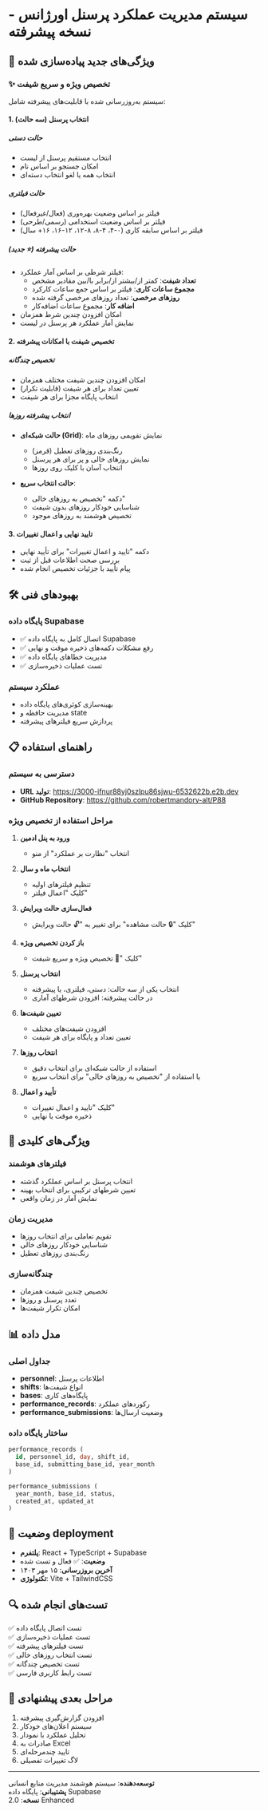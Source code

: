# سیستم مدیریت عملکرد پرسنل اورژانس - نسخه پیشرفته

## 🚀 ویژگی‌های جدید پیاده‌سازی شده

### ✨ تخصیص ویژه و سریع شیفت

سیستم به‌روزرسانی شده با قابلیت‌های پیشرفته شامل:

#### 1. انتخاب پرسنل (سه حالت)

##### حالت دستی
- انتخاب مستقیم پرسنل از لیست
- امکان جستجو بر اساس نام
- انتخاب همه یا لغو انتخاب دسته‌ای

##### حالت فیلتری  
- فیلتر بر اساس وضعیت بهره‌وری (فعال/غیرفعال)
- فیلتر بر اساس وضعیت استخدامی (رسمی/طرحی)
- فیلتر بر اساس سابقه کاری (۰-۴، ۴-۸، ۸-۱۲، ۱۲-۱۶، ۱۶+ سال)

##### حالت پیشرفته (⭐ جدید)
- فیلتر شرطی بر اساس آمار عملکرد:
  - **تعداد شیفت**: کمتر از/بیشتر از/برابر با/بین مقادیر مشخص
  - **مجموع ساعات کاری**: فیلتر بر اساس جمع ساعات کارکرد
  - **روزهای مرخصی**: تعداد روزهای مرخصی گرفته شده
  - **اضافه کار**: مجموع ساعات اضافه‌کار
- امکان افزودن چندین شرط همزمان
- نمایش آمار عملکرد هر پرسنل در لیست

#### 2. تخصیص شیفت با امکانات پیشرفته

##### تخصیص چندگانه
- امکان افزودن چندین شیفت مختلف همزمان
- تعیین تعداد برای هر شیفت (قابلیت تکرار)
- انتخاب پایگاه مجزا برای هر شیفت

##### انتخاب پیشرفته روزها
- **حالت شبکه‌ای (Grid)**: نمایش تقویمی روزهای ماه
  - رنگ‌بندی روزهای تعطیل (قرمز)
  - نمایش روزهای خالی و پر برای هر پرسنل
  - انتخاب آسان با کلیک روی روزها
  
- **حالت انتخاب سریع**: 
  - دکمه "تخصیص به روزهای خالی"
  - شناسایی خودکار روزهای بدون شیفت
  - تخصیص هوشمند به روزهای موجود

#### 3. تایید نهایی و اعمال تغییرات
- دکمه "تایید و اعمال تغییرات" برای تأیید نهایی
- بررسی صحت اطلاعات قبل از ثبت
- پیام تأیید با جزئیات تخصیص انجام شده

## 🛠️ بهبودهای فنی

### پایگاه داده Supabase
- ✅ اتصال کامل به پایگاه داده Supabase
- ✅ رفع مشکلات دکمه‌های ذخیره موقت و نهایی
- ✅ مدیریت خطاهای پایگاه داده
- ✅ تست عملیات ذخیره‌سازی

### عملکرد سیستم
- بهینه‌سازی کوئری‌های پایگاه داده
- مدیریت حافظه و state
- پردازش سریع فیلترهای پیشرفته

## 📋 راهنمای استفاده

### دسترسی به سیستم
- **URL تولید**: https://3000-ifnur88yj0szlpu86sjwu-6532622b.e2b.dev
- **GitHub Repository**: https://github.com/robertmandory-alt/P88

### مراحل استفاده از تخصیص ویژه

1. **ورود به پنل ادمین**
   - انتخاب "نظارت بر عملکرد" از منو

2. **انتخاب ماه و سال**
   - تنظیم فیلترهای اولیه
   - کلیک "اعمال فیلتر"

3. **فعال‌سازی حالت ویرایش**
   - کلیک "🔒 حالت مشاهده" برای تغییر به "🔓 حالت ویرایش"

4. **باز کردن تخصیص ویژه**
   - کلیک "🎯 تخصیص ویژه و سریع شیفت"

5. **انتخاب پرسنل**
   - انتخاب یکی از سه حالت: دستی، فیلتری، یا پیشرفته
   - در حالت پیشرفته: افزودن شرطهای آماری

6. **تعیین شیفت‌ها**
   - افزودن شیفت‌های مختلف
   - تعیین تعداد و پایگاه برای هر شیفت

7. **انتخاب روزها**
   - استفاده از حالت شبکه‌ای برای انتخاب دقیق
   - یا استفاده از "تخصیص به روزهای خالی" برای انتخاب سریع

8. **تأیید و اعمال**
   - کلیک "تایید و اعمال تغییرات"
   - ذخیره موقت یا نهایی

## 🎯 ویژگی‌های کلیدی

### فیلترهای هوشمند
- انتخاب پرسنل بر اساس عملکرد گذشته
- تعیین شرطهای ترکیبی برای انتخاب بهینه
- نمایش آمار در زمان واقعی

### مدیریت زمان
- تقویم تعاملی برای انتخاب روزها  
- شناسایی خودکار روزهای خالی
- رنگ‌بندی روزهای تعطیل

### چندگانه‌سازی
- تخصیص چندین شیفت همزمان
- تعدد پرسنل و روزها
- امکان تکرار شیفت‌ها

## 📊 مدل داده

### جداول اصلی
- **personnel**: اطلاعات پرسنل
- **shifts**: انواع شیفت‌ها
- **bases**: پایگاه‌های کاری
- **performance_records**: رکوردهای عملکرد
- **performance_submissions**: وضعیت ارسال‌ها

### ساختار پایگاه داده
```sql
performance_records (
  id, personnel_id, day, shift_id, 
  base_id, submitting_base_id, year_month
)

performance_submissions (
  year_month, base_id, status, 
  created_at, updated_at
)
```

## 🔧 وضعیت deployment

- **پلتفرم**: React + TypeScript + Supabase
- **وضعیت**: ✅ فعال و تست شده
- **آخرین بروزرسانی**: ۱۵ مهر ۱۴۰۳
- **تکنولوژی**: Vite + TailwindCSS

## 🔍 تست‌های انجام شده

✅ تست اتصال پایگاه داده  
✅ تست عملیات ذخیره‌سازی  
✅ تست فیلترهای پیشرفته  
✅ تست انتخاب روزهای خالی  
✅ تست تخصیص چندگانه  
✅ تست رابط کاربری فارسی  

## 🚀 مراحل بعدی پیشنهادی

1. افزودن گزارش‌گیری پیشرفته
2. سیستم اعلان‌های خودکار
3. تحلیل عملکرد با نمودار
4. صادرات به Excel
5. تایید چندمرحله‌ای
6. لاگ تغییرات تفصیلی

---

**توسعه‌دهنده**: سیستم هوشمند مدیریت منابع انسانی  
**پشتیبانی**: پایگاه داده Supabase  
**نسخه**: 2.0 Enhanced